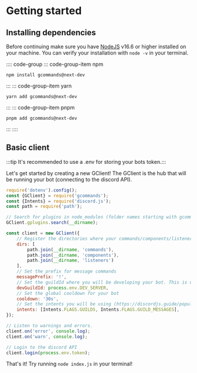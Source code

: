 # Getting started

## Installing dependencies

Before continuing make sure you have [NodeJS](https://nodejs.org/) v16.6 or higher installed on your machine. You can
verify your installation with `node -v` in your terminal.

:::: code-group
::: code-group-item npm

```sh:no-line-numbers
npm install gcommands@next-dev
```

:::
::: code-group-item yarn

```sh:no-line-numbers
yarn add gcommands@next-dev
```

:::
::: code-group-item pnpm

```sh:no-line-numbers
pnpm add gcommands@next-dev
```

:::
::::

## Basic client

:::tip It's recommended to use a .env for storing your bots token.:::

Let's get started by creating a new GClient! The GClient is the hub that will be running your bot (connecting to the
discord API).

```js
require('dotenv').config();
const {GClient} = require('gcommands');
const {Intents} = require('discord.js');
const path = require('path');

// Search for plugins in node_modules (folder names starting with gcommands-plugin-) or plugins folder
GClient.gplugins.search(__dirname);

const client = new GClient({
	// Register the directories where your commands/components/listeners will be located.
	dirs: [
		path.join(__dirname, 'commands'),
		path.join(__dirname, 'components'),
		path.join(__dirname, 'listeners')
	],
	// Set the prefix for message commands
	messagePrefix: '!',
	// Set the guildId where you will be developing your bot. This is usefull cause guild slash commands update instantly.
	devGuildId: process.env.DEV_SERVER,
	// Set the global cooldown for your bot
	cooldown: '30s',
	// Set the intents you will be using (https://discordjs.guide/popular-topics/intents.html#gateway-intents)
	intents: [Intents.FLAGS.GUILDS, Intents.FLAGS.GUILD_MESSAGES],
});

// Listen to warnings and errors.
client.on('error', console.log);
client.on('warn', console.log);

// Login to the discord API
client.login(process.env.token);
```

That's it! Try running `node index.js` in your terminal!



